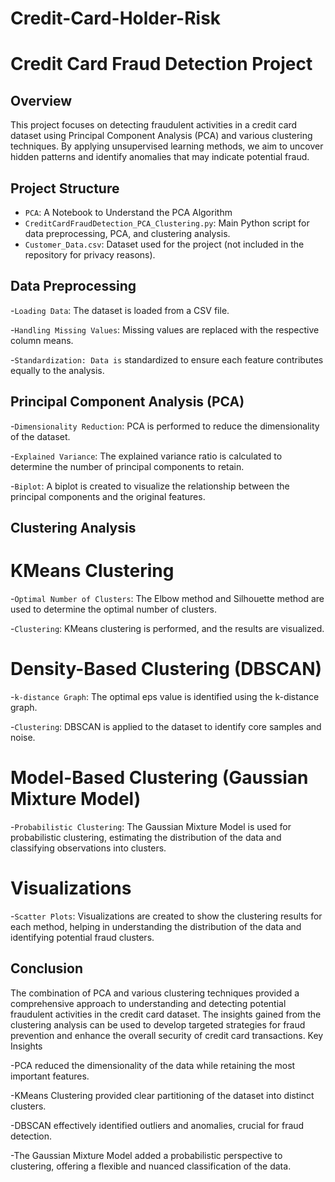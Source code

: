 # Credit-Card-Holder-Risk
# Credit Card Fraud Detection Project

## Overview
This project focuses on detecting fraudulent activities in a credit card dataset using Principal Component Analysis (PCA) and various clustering techniques. By applying unsupervised learning methods, we aim to uncover hidden patterns and identify anomalies that may indicate potential fraud.

## Project Structure
- `PCA`: A Notebook to Understand the PCA Algorithm
- `CreditCardFraudDetection_PCA_Clustering.py`: Main Python script for data preprocessing, PCA, and clustering analysis.
- `Customer_Data.csv`: Dataset used for the project (not included in the repository for privacy reasons).

## Data Preprocessing

  -`Loading Data`: The dataset is loaded from a CSV file.
  
  -`Handling Missing Values`: Missing values are replaced with the respective column means.
  
  -`Standardization: Data is` standardized to ensure each feature contributes equally to the analysis.

## Principal Component Analysis (PCA)

  -`Dimensionality Reduction`: PCA is performed to reduce the dimensionality of the dataset.
  
  -`Explained Variance`: The explained variance ratio is calculated to determine the number of principal components to retain.
  
  -`Biplot`: A biplot is created to visualize the relationship between the principal components and the original features.

## Clustering Analysis
# KMeans Clustering

  -`Optimal Number of Clusters`: The Elbow method and Silhouette method are used to determine the optimal number of clusters.
  
  -`Clustering`: KMeans clustering is performed, and the results are visualized.

# Density-Based Clustering (DBSCAN)

  -`k-distance Graph`: The optimal eps value is identified using the k-distance graph.
  
  -`Clustering`: DBSCAN is applied to the dataset to identify core samples and noise.

# Model-Based Clustering (Gaussian Mixture Model)

  -`Probabilistic Clustering`: The Gaussian Mixture Model is used for probabilistic clustering, estimating the distribution of the data and classifying observations into clusters.

# Visualizations

  -`Scatter Plots`: Visualizations are created to show the clustering results for each method, helping in understanding the distribution of the data and identifying potential fraud clusters.

## Conclusion

The combination of PCA and various clustering techniques provided a comprehensive approach to understanding and detecting potential fraudulent activities in the credit card dataset. The insights gained from the clustering analysis can be used to develop targeted strategies for fraud prevention and enhance the overall security of credit card transactions.
Key Insights

  -PCA reduced the dimensionality of the data while retaining the most important features.
  
  -KMeans Clustering provided clear partitioning of the dataset into distinct clusters.
  
  -DBSCAN effectively identified outliers and anomalies, crucial for fraud detection.
  
  -The Gaussian Mixture Model added a probabilistic perspective to clustering, offering a flexible and nuanced classification of the data.
